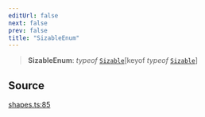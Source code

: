 ```yaml
---
editUrl: false
next: false
prev: false
title: "SizableEnum"
---
```


> **SizableEnum**: *typeof* [`Sizable`](/api-core/variables/sizable/)\[keyof *typeof* [`Sizable`](/api-core/variables/sizable/)\]

## Source

[shapes.ts:85](https://github.com/dgmjs/dgmjs/blob/main/packages/core/src/shapes.ts#L85)
